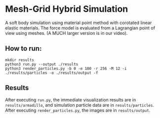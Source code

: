 # Mesh-Grid Hybrid Simulation

A soft body simulation using material point method with corotated linear elastic materials. The force model is evaluated from a Lagrangian point of view using meshes. (A MUCH larger version is in our video).


## How to run:

```
mkdir results
python3 run.py --output ./results
python3 render_particles.py -b 0 -e 100 -r 256 -M 12 -i ./results/particles -o ./results/output -f
```

## Results

After executing `run.py`, the immediate visualization results are in `results/armadillo`, and simulation particle data are in `results/particles`. After executing `render_particles.py`, the images are in `results/output`.